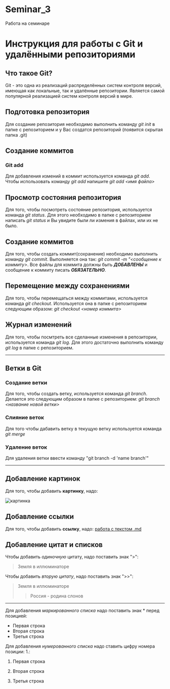 # Seminar_3

Работа на семинаре

# Инструкция для работы с Git и удалёнными репозиториями

## Что такое Git?
Git - это одна из реализаций распределённых систем контроля версий, имеющая как локальные, так и удалённые репозитории. Является самой популярной реализацией систем контроля версий в мире.

## Подготовка репозитория

Для создание репозитория необходимо выполнить команду *git init*  в папке с репозиторием и у Вас создатся репозиторий (появится скрытая папка .git)

## Создание коммитов

### Git add

Для добавления измений в коммит используется команда *git add*. Чтобы использовать команду *git add* напишите *git add <имя файла>*

## Просмотр состояния репозитория

Для того, чтобы посмотреть состояние репозитория, используется команда *git status*. Для этого необходимо в папке с репозиторием написать *git status* и Вы увидите были ли измения в файлах, или их не было.

## Создание коммитов

Для того, чтобы создать коммит(сохранение) необходимо выполнить команду *git commit*. Выполняется она так: *git commit -m "<сообщение к коммиту>*. Все файлы для коммита должны быть ***ДОБАВЛЕНЫ*** и сообщение к коммиту писать ***ОБЯЗАТЕЛЬНО***.

## Перемещение между сохранениями

Для того, чтобы перемещаться между коммитами, используется команда *git checkout*. Используется она в папке с репозиторием следующим образом: *git checkout <номер коммита>*

## Журнал изменений

Для того, чтобы посмтреть все сделанные изменения в репозитории, используется команда *git log*. Для этого достаточно выполнить команду *git log* в папке с репозиторием.

---
## Ветки в Git

### Создание ветки

Для того, чтобы создать ветку, используется команда *git branch*. Делается это следующим образом в папке с репозиторием: *git branch <название новой ветки>*

### Слияние веток

Для того чтобы дабавить ветку в текущую ветку используется команда *git merge <name branch>*

### Удаление веток

Для удаления ветки ввести команду "git branch -d 'name branch'"

---

## Добавление картинок
Для того, чтобы добавить **картинку**, надо:

![картинка](https://moskeram.ru/upload/iblock/fe6/fe66c63e25ea9f4f73e490fe41ae1409.jpg)

## Добавление ссылки

Для того, чтобы добавить **ссылку**, надо:
[работа с текстом .md](https://gist.github.com/Jekins/2bf2d0638163f1294637)

## Добавление цитат и списков
 
Чтобы добавить *одиночную* цитату, надо поставить знак ">":
>Земля в иллюминаторе

Чтобы добавить *вторую цитату*, надо поставить знак ">>":
>Земля в иллюминаторе
>>Россия - родина слонов
---
Для добавления *маркированного списка* надо поставить знак * перед позицией:

* Первая строка
* Вторая строка
* Третья строка

Для добавления *нумерованного списка* надо ставить цифру номера позиции: 1.:

1. Первая строка

2. Вторая строка

3. Третья строка








